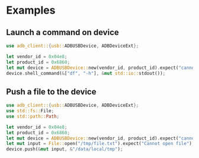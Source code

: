 # Examples

## Launch a command on device

```rust no_run
use adb_client::{usb::ADBUSBDevice, ADBDeviceExt};

let vendor_id = 0x04e8;
let product_id = 0x6860;
let mut device = ADBUSBDevice::new(vendor_id, product_id).expect("cannot find device");
device.shell_command(&["df", "-h"], &mut std::io::stdout());
```

## Push a file to the device

```rust no_run
use adb_client::{usb::ADBUSBDevice, ADBDeviceExt};
use std::fs::File;
use std::path::Path;

let vendor_id = 0x04e8;
let product_id = 0x6860;
let mut device = ADBUSBDevice::new(vendor_id, product_id).expect("cannot find device");
let mut input = File::open("/tmp/file.txt").expect("Cannot open file");
device.push(&mut input, &"/data/local/tmp");
```
